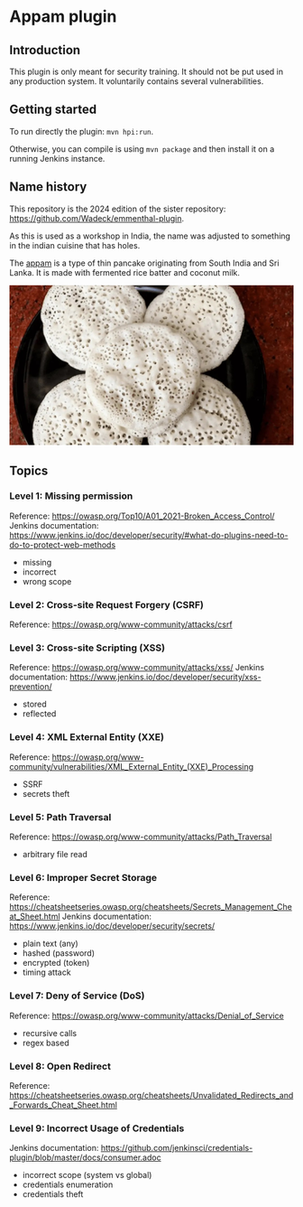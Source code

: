 # Appam plugin

## Introduction

This plugin is only meant for security training. It should not be put used in any production system.
It voluntarily contains several vulnerabilities.

## Getting started

To run directly the plugin: `mvn hpi:run`.

Otherwise, you can compile is using `mvn package` and then install it on a running Jenkins instance.

## Name history
This repository is the 2024 edition of the sister repository: https://github.com/Wadeck/emmenthal-plugin.

As this is used as a workshop in India, the name was adjusted to something in the indian cuisine that has holes.

The [appam](https://en.wikipedia.org/wiki/Appam) is a type of thin pancake originating from South India and Sri Lanka.
It is made with fermented rice batter and coconut milk.

![Appam](docs/images/appam.jpg)

## Topics

### Level 1: Missing permission
Reference: https://owasp.org/Top10/A01_2021-Broken_Access_Control/
Jenkins documentation: https://www.jenkins.io/doc/developer/security/#what-do-plugins-need-to-do-to-protect-web-methods
- missing
- incorrect
- wrong scope

### Level 2: Cross-site Request Forgery (CSRF)
Reference: https://owasp.org/www-community/attacks/csrf

### Level 3: Cross-site Scripting (XSS)
Reference: https://owasp.org/www-community/attacks/xss/
Jenkins documentation: https://www.jenkins.io/doc/developer/security/xss-prevention/
- stored
- reflected

### Level 4: XML External Entity (XXE)
Reference: https://owasp.org/www-community/vulnerabilities/XML_External_Entity_(XXE)_Processing
- SSRF
- secrets theft

### Level 5: Path Traversal
Reference: https://owasp.org/www-community/attacks/Path_Traversal
- arbitrary file read

### Level 6: Improper Secret Storage
Reference: https://cheatsheetseries.owasp.org/cheatsheets/Secrets_Management_Cheat_Sheet.html
Jenkins documentation: https://www.jenkins.io/doc/developer/security/secrets/
- plain text (any)
- hashed (password)
- encrypted (token)
- timing attack

### Level 7: Deny of Service (DoS)
Reference: https://owasp.org/www-community/attacks/Denial_of_Service
- recursive calls
- regex based

### Level 8: Open Redirect
Reference: https://cheatsheetseries.owasp.org/cheatsheets/Unvalidated_Redirects_and_Forwards_Cheat_Sheet.html

### Level 9: Incorrect Usage of Credentials
Jenkins documentation: https://github.com/jenkinsci/credentials-plugin/blob/master/docs/consumer.adoc
- incorrect scope (system vs global)
- credentials enumeration
- credentials theft

